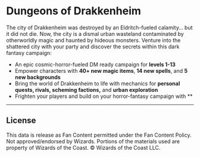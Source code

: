 # Dungeons of Drakkenheim

The city of Drakkenheim was destroyed by an Eldritch-fueled calamity… but it did not die. Now, the city is a dismal urban wasteland contaminated by otherworldly magic and haunted by hideous monsters. Venture into the shattered city with your party and discover the secrets within this dark fantasy campaign:

- An epic cosmic-horror-fueled DM ready campaign for **levels 1-13**
- Empower characters with **40+ new magic items**, **14 new spells**, and **5 new backgrounds**
- Bring the world of Drakkenheim to life with mechanics for **personal quests, rivals, scheming factions,** and **urban exploration**
- Frighten your players and build on your horror-fantasy campaign with **

---

## License

This data is release as Fan Content permitted under the Fan Content Policy. Not approved/endorsed by Wizards. Portions of the materials used are property of Wizards of the Coast. © Wizards of the Coast LLC.
